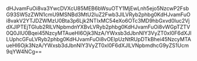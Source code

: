 dHJvamFuOi8va3YwcDVXcU85MEB6bWsuOTY1MjEwLnh5ejo5NzcwP2FsbG93SW5zZWN1cmU9MSNBd3MtU2luZ2Fwb3JlLVRyb2phbg0KdHJvamFuOi8vakV2YTJDZWMzU0Bta3p6Ljk2NTIxMC54eXo6OTc3MD9hbGxvd0luc2VjdXJlPTEjTGlub2RlLVNpbmdnYXBvLVRyb2phbg0KdHJvamFuOi8vWGpTZTV0Q0JIU0Bqei45NzcyMTAueHl6Ojk3NzA/YWxsb3dJbnNlY3VyZT0xI0F6dXJlLUphcGFuLVRyb2phbg0KdHJvamFuOi8vOElpUzNtRUpDTkBhei45NzcyMTAueHl6Ojk3NzA/YWxsb3dJbnNlY3VyZT0xI0F6dXJlLVNpbmdhcG9yZS1Ucm9qYW4NCg==
